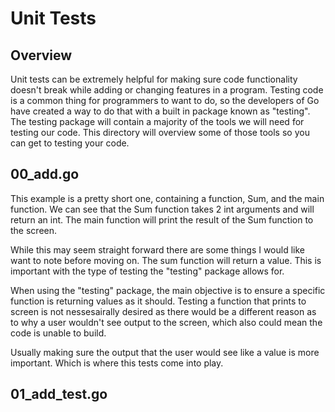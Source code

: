 # Unit Tests

## Overview

Unit tests can be extremely helpful for making sure code functionality doesn't break while adding or changing features in a program. Testing code is a common thing for programmers to want to do, so the developers of Go have created a way to do that with a built in package known as "testing". The testing package will contain a majority of the tools we will need for testing our code. This directory will overview some of those tools so you can get to testing your code.

## 00_add.go

This example is a pretty short one, containing a function, Sum, and the main function. We can see that the Sum function takes 2 int arguments and will return an int. The main function will print the result of the Sum function to the screen.

While this may seem straight forward there are some things I would like want to note before moving on. The sum function will return a value. This is important with the type of testing the "testing" package allows for. 

When using the "testing" package, the main objective is to ensure a specific function is returning values as it should. Testing a function that prints to screen is not nessesairally desired as there would be a different reason as to why a user wouldn't see output to the screen, which also could mean the code is unable to build. 

Usually making sure the output that the user would see like a value is more important. Which is where this tests come into play.

## 01_add_test.go

<!-- t.Log can be used to provide non-failing debug information -->
<!-- Calls t.Error or t.Fail to indicate a failure, call t.Errorf to provide more details -->
